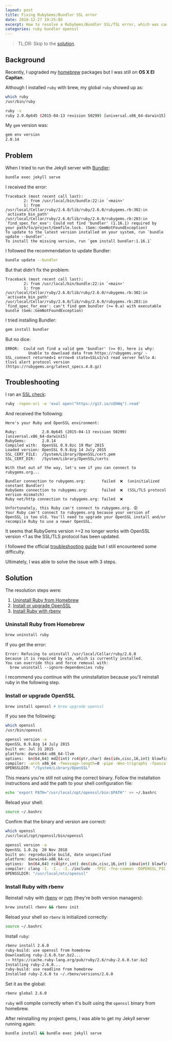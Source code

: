 ```yaml
---
layout: post
title: Fixing RubyGems/Bundler SSL error
date: 2018-12-27 19:25:05
excerpt: How to resolve a RubyGems/Bundler SSL/TSL error, which was caused by an outdated version of OpenSSL being used to compile Ruby.
categories: ruby bundler openssl
---
```


> TL;DR: Skip to the [solution](#solution).

## Background

Recently, I upgraded my [homebrew](https://brew.sh/) packages but I was still on **OS X El Capitan**.

Although I installed `ruby` with brew, my global `ruby` showed up as:

```sh
which ruby
/usr/bin/ruby
```

```sh
ruby -v
ruby 2.0.0p645 (2015-04-13 revision 50299) [universal.x86_64-darwin15]
```

My `gem` version was:

```sh
gem env version
2.0.14
```

## Problem

When I tried to run the Jekyll server with [Bundler](https://bundler.io/):

```sh
bundle exec jekyll serve
```

I received the error:

```
Traceback (most recent call last):
        2: from /usr/local/bin/bundle:22:in `<main>'
        1: from /usr/local/Cellar/ruby/2.6.0/lib/ruby/2.6.0/rubygems.rb:302:in `activate_bin_path'
/usr/local/Cellar/ruby/2.6.0/lib/ruby/2.6.0/rubygems.rb:283:in `find_spec_for_exe': Could not find 'bundler' (1.16.1) required by your path/to/project/Gemfile.lock. (Gem::GemNotFoundException)
To update to the latest version installed on your system, run `bundle update --bundler`.
To install the missing version, run `gem install bundler:1.16.1`
```

I followed the recommendation to update Bundler:

```sh
bundle update --bundler
```

But that didn't fix the problem:

```
Traceback (most recent call last):
        2: from /usr/local/bin/bundle:22:in `<main>'
        1: from /usr/local/Cellar/ruby/2.6.0/lib/ruby/2.6.0/rubygems.rb:302:in `activate_bin_path'
/usr/local/Cellar/ruby/2.6.0/lib/ruby/2.6.0/rubygems.rb:283:in `find_spec_for_exe': can't find gem bundler (>= 0.a) with executable bundle (Gem::GemNotFoundException)
```

I tried installing Bundler:

```sh
gem install bundler
```

But no dice:

```
ERROR:  Could not find a valid gem 'bundler' (>= 0), here is why:
          Unable to download data from https://rubygems.org/ - SSL_connect returned=1 errno=0 state=SSLv2/v3 read server hello A: tlsv1 alert protocol version (https://rubygems.org/latest_specs.4.8.gz)
```

## Troubleshooting

I ran an [SSL check](https://bundler.io/v1.16/guides/rubygems_tls_ssl_troubleshooting_guide.html#solutions-for-ssl-issues#automated-ssl-check):

```sh
ruby -ropen-uri -e 'eval open("https://git.io/vQhWq").read'
```

And received the following:

```
Here's your Ruby and OpenSSL environment:

Ruby:           2.0.0p645 (2015-04-13 revision 50299) [universal.x86_64-darwin15]
RubyGems:       2.0.14
Compiled with:  OpenSSL 0.9.8zc 19 Mar 2015
Loaded version: OpenSSL 0.9.8zg 14 July 2015
SSL_CERT_FILE:  /System/Library/OpenSSL/cert.pem
SSL_CERT_DIR:   /System/Library/OpenSSL/certs

With that out of the way, let's see if you can connect to rubygems.org...

Bundler connection to rubygems.org:       failed  ❌  (uninitialized constant Bundler)
RubyGems connection to rubygems.org:      failed  ❌  (SSL/TLS protocol version mismatch)
Ruby net/http connection to rubygems.org: failed  ❌

Unfortunately, this Ruby can't connect to rubygems.org. 😡
Your Ruby can't connect to rubygems.org because your version of OpenSSL is too old. You'll need to upgrade your OpenSSL install and/or recompile Ruby to use a newer OpenSSL.
```

It seems that RubyGems version >=2 no longer works with OpenSSL version <1 as the SSL/TLS protocol has been updated.

I followed the official [troubleshooting guide](https://bundler.io/v1.16/guides/rubygems_tls_ssl_troubleshooting_guide.html) but I still encountered some difficulty.

Ultimately, I was able to solve the issue with 3 steps.

## Solution

The resolution steps were:

1. [Uninstall Ruby from Homebrew](#uninstall-ruby-from-homebrew)
2. [Install or upgrade OpenSSL](#install-or-upgrade-openssl)
3. [Install Ruby with rbenv](#install-ruby-with-rbenv)

### Uninstall Ruby from Homebrew

```sh
brew uninstall ruby
```

If you get the error:

```
Error: Refusing to uninstall /usr/local/Cellar/ruby/2.6.0
because it is required by vim, which is currently installed.
You can override this and force removal with:
  brew uninstall --ignore-dependencies ruby
```

I recommend you continue with the uninstallation because you'll reinstall ruby in the following step.

### Install or upgrade OpenSSL

```sh
brew install openssl # brew upgrade openssl
```

If you see the following:

```sh
which openssl
/usr/bin/openssl
```

```sh
openssl version -a
OpenSSL 0.9.8zg 14 July 2015
built on: Jul 31 2015
platform: darwin64-x86_64-llvm
options:  bn(64,64) md2(int) rc4(ptr,char) des(idx,cisc,16,int) blowfish(idx)
compiler: -arch x86_64 -fmessage-length=0 -pipe -Wno-trigraphs -fpascal-strings -fasm-blocks -O3 -D_REENTRANT -DDSO_DLFCN -DHAVE_DLFCN_H -DL_ENDIAN -DMD32_REG_T=int -DOPENSSL_NO_IDEA -DOPENSSL_PIC -DOPENSSL_THREADS -DZLIB -mmacosx-version-min=10.6
OPENSSLDIR: "/System/Library/OpenSSL"
```

This means you're still not using the correct binary. Follow the installation instructions and add the path to your shell configuration file:

```sh
echo 'export PATH="/usr/local/opt/openssl/bin:$PATH"' >> ~/.bashrc
```

Reload your shell:

```sh
source ~/.bashrc
```

Confirm that the binary and version are correct:

```sh
which openssl
/usr/local/opt/openssl/bin/openssl
```

```sh
openssl version -a
OpenSSL 1.0.2q  20 Nov 2018
built on: reproducible build, date unspecified
platform: darwin64-x86_64-cc
options:  bn(64,64) rc4(ptr,int) des(idx,cisc,16,int) idea(int) blowfish(idx)
compiler: clang -I. -I.. -I../include  -fPIC -fno-common -DOPENSSL_PIC -DOPENSSL_THREADS -D_REENTRANT -DDSO_DLFCN -DHAVE_DLFCN_H -arch x86_64 -O3 -DL_ENDIAN -Wall -DOPENSSL_IA32_SSE2 -DOPENSSL_BN_ASM_MONT -DOPENSSL_BN_ASM_MONT5 -DOPENSSL_BN_ASM_GF2m -DSHA1_ASM -DSHA256_ASM -DSHA512_ASM -DMD5_ASM -DAES_ASM -DVPAES_ASM -DBSAES_ASM -DWHIRLPOOL_ASM -DGHASH_ASM -DECP_NISTZ256_ASM
OPENSSLDIR: "/usr/local/etc/openssl"
```

### Install Ruby with rbenv

Reinstall ruby with [rbenv](https://github.com/rbenv/rbenv) or [rvm](https://github.com/rvm/rvm) (they're both version managers):

```sh
brew install rbenv && rbenv init
```

Reload your shell so `rbenv` is initialized correctly:

```sh
source ~/.bashrc
```

Install `ruby`:

```sh
rbenv install 2.6.0
ruby-build: use openssl from homebrew
Downloading ruby-2.6.0.tar.bz2...
-> https://cache.ruby-lang.org/pub/ruby/2.6/ruby-2.6.0.tar.bz2
Installing ruby-2.6.0...
ruby-build: use readline from homebrew
Installed ruby-2.6.0 to ~/.rbenv/versions/2.6.0
```

Set it as the global:

```sh
rbenv global 2.6.0
```

`ruby` will compile correctly when it's built using the `openssl` binary from homebrew.

After reinstalling my project gems, I was able to get my Jekyll server running again:

```sh
bundle install && bundle exec jekyll serve
```
